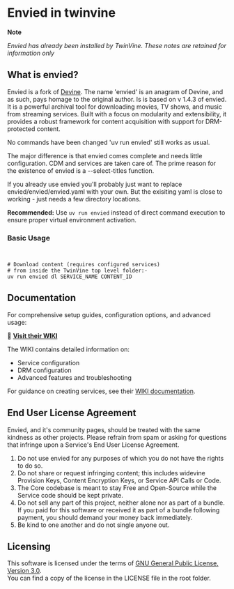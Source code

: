 # Envied in twinvine

**Note**   

*Envied has already been installed by TwinVine. These notes are retained for information only*


## What is envied?

Envied is a fork of [Devine](https://github.com/devine-dl/devine/). The name 'envied' is an anagram of Devine, and as such, pays homage to the original author. 
Is is based on v 1.4.3 of envied. It is a powerful archival tool for downloading movies, TV shows, and music from streaming services. Built with a focus on modularity and extensibility, it provides a robust framework for content acquisition with support for DRM-protected content.

No commands have been changed 'uv run envied' still works as usual. 

The major difference is that envied comes complete and needs little configuration.
CDM and services are taken care of.
The prime reason for the existence of envied is a --select-titles function.

If you already use envied you'll probably just want to replace envied/envied/envied.yaml
with your own. But the exisiting yaml is close to working - just needs a few directory locations.


 **Recommended:** Use `uv run envied` instead of direct command execution to ensure proper virtual environment activation.


### Basic Usage

```shell


# Download content (requires configured services)
# from inside the TwinVine top level folder:-
uv run envied dl SERVICE_NAME CONTENT_ID
```

## Documentation

For comprehensive setup guides, configuration options, and advanced usage:

📖 **[Visit their WIKI](https://github.com/envied-dl/envied/wiki)**

The WIKI contains detailed information on:

- Service configuration
- DRM configuration
- Advanced features and troubleshooting

For guidance on creating services, see their [WIKI documentation](https://github.com/envied-dl/envied/wiki).

## End User License Agreement

Envied, and it's community pages, should be treated with the same kindness as other projects.
Please refrain from spam or asking for questions that infringe upon a Service's End User License Agreement.

1. Do not use envied for any purposes of which you do not have the rights to do so.
2. Do not share or request infringing content; this includes widevine Provision Keys, Content Encryption Keys,
   or Service API Calls or Code.
3. The Core codebase is meant to stay Free and Open-Source while the Service code should be kept private.
4. Do not sell any part of this project, neither alone nor as part of a bundle.
   If you paid for this software or received it as part of a bundle following payment, you should demand your money
   back immediately.
5. Be kind to one another and do not single anyone out.

## Licensing

This software is licensed under the terms of [GNU General Public License, Version 3.0](LICENSE).  
You can find a copy of the license in the LICENSE file in the root folder.
